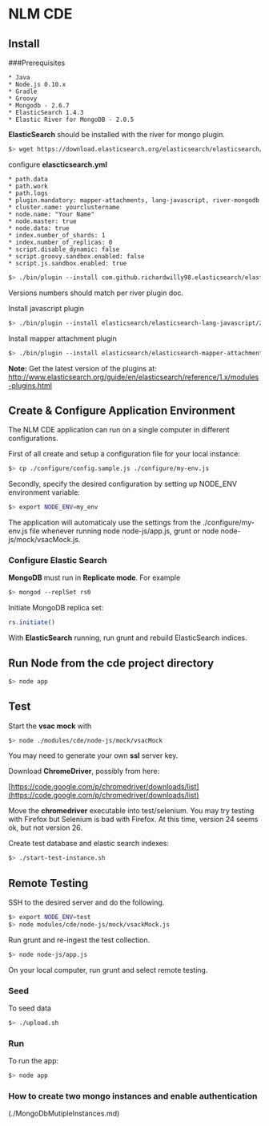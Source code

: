 # NLM CDE

## Install

###Prerequisites

    * Java
    * Node.js 0.10.x
    * Gradle
    * Groovy
    * Mongodb - 2.6.7
    * ElasticSearch 1.4.3
    * Elastic River for MongoDB - 2.0.5

**ElasticSearch** should be installed with the river for mongo plugin.

```sh
$> wget https://download.elasticsearch.org/elasticsearch/elasticsearch/elasticsearch-1.4.3.tar.gz
```

configure **elascticsearch.yml** 

    * path.data
    * path.work
    * path.logs
    * plugin.mandatory: mapper-attachments, lang-javascript, river-mongodb
    * cluster.name: yourclustername
    * node.name: "Your Name"
    * node.master: true
    * node.data: true
    * index.number_of_shards: 1
    * index.number_of_replicas: 0
    * script.disable_dynamic: false
    * script.groovy.sandbox.enabled: false
    * script.js.sandbox.enabled: true

```sh
$> ./bin/plugin --install com.github.richardwilly98.elasticsearch/elasticsearch-river-mongodb/2.0.5
```

Versions numbers should match per river plugin doc. 

Install javascript plugin

```sh
$> ./bin/plugin --install elasticsearch/elasticsearch-lang-javascript/2.3.1
```


Install mapper attachment plugin

```sh
$> ./bin/plugin --install elasticsearch/elasticsearch-mapper-attachments/2.4.1
```

**Note:** Get the latest version of the plugins at: http://www.elasticsearch.org/guide/en/elasticsearch/reference/1.x/modules-plugins.html

## Create & Configure Application Environment
The NLM CDE application can run on a single computer in different configurations. 

First of all create and setup a configuration file for your local instance:

```sh
$> cp ./configure/config.sample.js ./configure/my-env.js
```

Secondly, specify the desired configuration by setting up NODE_ENV environment variable:

```sh
$> export NODE_ENV=my_env
```

The application will automaticaly use the settings from the ./configure/my-env.js file whenever running node node-js/app.js, grunt or node node-js/mock/vsacMock.js.


### Configure Elastic Search

**MongoDB** must run in **Replicate mode**. For example

```sh
$> mongod --replSet rs0
```

Initiate MongoDB replica set:

```javascript
rs.initiate()
```

With **ElasticSearch** running, run grunt and rebuild ElasticSearch indices.


## Run Node from the cde project directory

```sh
$> node app
```

## Test

Start the **vsac mock** with 

```sh
$> node ./modules/cde/node-js/mock/vsacMock
```

You may need to generate your own **ssl** server key. 

Download **ChromeDriver**, possibly from here:

[https://code.google.com/p/chromedriver/downloads/list](https://code.google.com/p/chromedriver/downloads/list)


Move the **chromedriver** executable into test/selenium.
You may try testing with Firefox but Selenium is bad with Firefox. At this time, version 24 seems ok, but not version 26.

Create test database and elastic search indexes:

```sh
$> ./start-test-instance.sh
```

## Remote Testing

SSH to the desired server and do the following.

```sh
$> export NODE_ENV=test
$> node modules/cde/node-js/mock/vsackMock.js
```

Run grunt and re-ingest the test collection.

```sh
$> node node-js/app.js
```

On your local computer, run grunt and select remote testing.

### Seed

To seed data

```sh
$> ./upload.sh
```

### Run

To run the app: 

```sh
$> node app
```

### How to create two mongo instances and enable authentication
(./MongoDbMutipleInstances.md)
